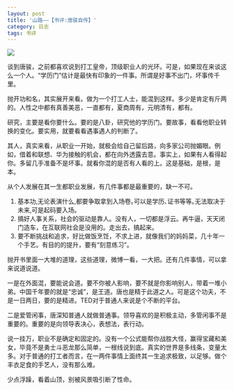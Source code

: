 ```yaml
---
layout: post
title: '山路——【书评:唐骏自传】'
category: 日志
tags: 书评  
---
```


![](http://img3.douban.com/lpic/s26838911.jpg)


谈到唐骏，之前都喜欢说到打工皇帝，顶级职业人的光环。可是，如果现在来谈这么一个人。“学历门”估计是最快有印象的一件事。所谓是好事不出门，坏事传千里。

抛开功和名，其实展开来看。做为一个打工人士，能混到这样。多少是肯定有斤两的。人性之中都有真善美恶，一直都有，夏商周有，元明清有，都有。

研究，主要是看你要什么。要的是八卦，研究他的学历门。要故事，看看他职业转换的变化。要实用，就要看看遇事遇人的判断了。

其人，真实来看，从职业一开始，就极会给自己留后路，向多家公司抛媚眼。例如，借着和联想、华为接触的机会，都在向外透露去意。事实上，如果有人看得起你。多留几手准备不是坏事。就看你混的是否有人看的上。这是基础，是根，是本。

从个人发展在其一生都职业发展，有几件事都是最重要的，缺一不可。

1. 基本功,无论表演什么,都要争取拿到入场卷｡可以是学历､证书等等｡无法取决于未来,可是起码要入场｡
2. 搞好人事关系，社会的驱动是靠人。没有人，一切都是浮云。再牛逼，天天闭门造车，在互联网社会是没用的。走出去，搞起来。
3. 要不断挑战和追求，好比做饭烹饪，不求上进，就像我们的妈妈菜，几十年一个手艺。有目的的提升，要有“刻意练习”。

抛开书里面一大堆的道理，这些道理，微博一看，一大把。还有几件事情，可以拿来说道说道。

一是在外面混，要能说会道。要不你被人影响，要不就是你影响别人，带着一堆小弟。中国千年要的就是“忠诚”，是王道。唐也是精于此道之人。可是这个功夫，不是一日两日，要的是精进。TED对于普通人来说是个不断的平台。

二是爱管闲事，唐深知普通人就做普通事。领导喜欢的是积极主动，多管闲事不是重要的。重要的是向领导表决心，表想法，表行动。

说一挂万，职业不是确定和固定的。没有一个公式能帮你战胜大怪，赢得宝藏和美女，毕竟不是勇士斗恶龙那么简单，一根线说到底。真实的世界是多线条，变量太多。对于普通的打工者而言，在一两件事情上面终其一生追求极致，以足够。做个丰衣足食的手艺人，没有那么难。

少点浮躁，看着山顶，别被风景吸引断了性命。




